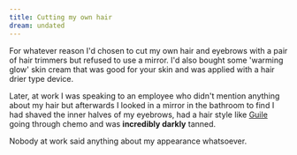 ```yaml
---
title: Cutting my own hair
dream: undated
---
```


For whatever reason I'd chosen to cut my own hair and eyebrows with a pair of hair trimmers but refused to use a mirror. I'd also bought some 'warming glow' skin cream that was good for your skin and was applied with a hair drier type device.

Later, at work I was speaking to an employee <!-- LS --> who didn't mention anything about my hair but afterwards I looked in a mirror in the bathroom to find I had shaved the inner halves of my eyebrows, had a hair style like [Guile](https://en.wikipedia.org/wiki/Guile_(Street_Fighter)) going through chemo and was **incredibly darkly** tanned.

Nobody at work said anything about my appearance whatsoever.